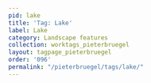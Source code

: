 ```yaml
---
pid: lake
title: 'Tag: Lake'
label: Lake
category: Landscape features
collection: worktags_pieterbruegel
layout: tagpage_pieterbruegel
order: '096'
permalink: "/pieterbruegel/tags/lake/"
---
```

